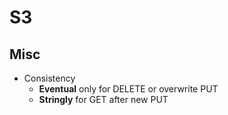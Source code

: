 # S3

## Misc

- Consistency
  - **Eventual** only for DELETE or overwrite PUT
  - **Stringly** for GET after new PUT